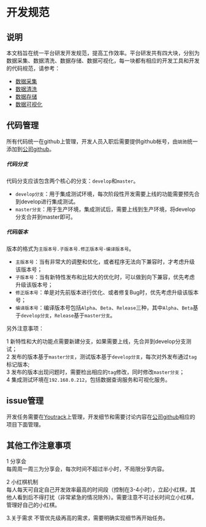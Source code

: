 
开发规范  
==============  

## 说明

本文档旨在统一平台研发开发规范，提高工作效率。平台研发共有四大块，分别为数据采集、数据清洗、数据存储、数据可视化，每一块都有相应的开发工具和开发的代码规范，请参考：

* [数据采集](#)  
* [数据清洗](#)  
* [数据存储](#)  
* [数据可视化](https://github.com/Datafruit/sugo-analytics/wiki)  

## 代码管理

所有代码统一在github上管理，开发人员入职后需要提供github帐号，由`姚驰`统一添加到[公司github](https://github.com/Datafruit)。  

##### 代码分支

代码分支应该包含两个核心的分支：`develop`和`master`。  

* `develop分支`：用于集成测试环境，每次阶段性开发需要上线的功能需要预先合到develop进行集成测试。  
* `master分支`：用于生产环境，集成测试后，需要上线到生产环境，将develop分支合并到master即可。  

##### 代码版本

版本的格式为`主版本号.子版本号.修正版本号-编译版本号`。  

* `主版本号`：当有非常大的调整和优化，或者程序无法向下兼容时，才考虑升级该版本号；  
* `子版本号`：当有新特性发布和比较大的优化时，可以做到向下兼容，优先考虑升级该版本号；  
* `修正版本号`：单是对先前版本进行优化、或者修复Bug时，优先考虑升级该版本号；  
* `编译版本号`：编译版本号包括`Alpha`、`Beta`、`Release`三种，其中`Alpha`、`Beta`基于`develop分支`，`Release`基于`master分支`。  
 
另外注意事项：  

1 新特性和大的功能点需要新建分支，如果需要上线，先合并到develop分支测试；  
2 发布的版本基于`master分支`，测试版本基于`develop分支`，每次对外发布通过`tag`标记版本;  
3 发布的版本出现问题时，需要检出相应的`tag`修改，同时修改`master分支`；  
4 集成测试环境在`192.168.0.212`，包括数据查询服务和可视化服务。  

## issue管理  

开发任务需要在[Youtrack](http://ci1.sugo.net:8081/rest/agile)上管理，开发细节和需要讨论内容在[公司github](https://github.com/Datafruit)相应的项目下面管理。  

## 其他工作注意事项  

1 分享会  
每周周一周三为分享会，每次时间不超过半小时，不局限分享内容。  

2 小红棋机制  
每人每天可自定自己开发效率最高的时间段（控制在3-4小时），立起小红棋，其他人看到后不得打扰（非常紧急的情况除外）。需要注意不可过长时间立小红棋，管理好自己的小红棋。

3.关于需求
不管优先级再高的需求，需要明确实现细节再开始任务。
